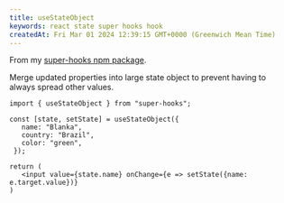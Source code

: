 ```yaml
---
title: useStateObject
keywords: react state super hooks hook 
createdAt: Fri Mar 01 2024 12:39:15 GMT+0000 (Greenwich Mean Time)
---
```


From my [super-hooks npm package](https://www.npmjs.com/package/super-hooks).

Merge updated properties into large state object to prevent having to always spread other values.

```
import { useStateObject } from "super-hooks";
    
const [state, setState] = useStateObject({
   name: "Blanka",
   country: "Brazil",
   color: "green",
 });
    
return (
   <input value={state.name} onChange={e => setState({name: e.target.value})}
)
```
